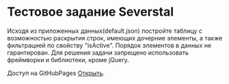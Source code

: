 # Тестовое задание Severstal

Исходя из приложенных данных(default.json) постройте таблицу с возможностью раскрытия строк, имеющих дочерние элементы, а также фильтрацией по свойству "isActive". 
Порядок элементов в данных не гарантирован.
Для решения задачи запрещено использовать фреймворки и библиотеки, кроме jQuery.

Доступ на GitHubPages [Открыть](https://temikmig.github.io/filterlist).
